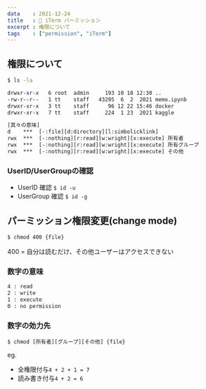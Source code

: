 ```yaml
---
data    : 2021-12-24
title   : 🐚 iTerm パーミッション
excerpt : 権限について
tags    : ["permission", "iTerm"]
---
```


## 権限について 
```sh
$ ls -la

drwxr-xr-x   6 root  admin     193 10 18 12:30 ..
-rw-r--r--   1 tt    staff   43295  6  2  2021 memo.ipynb
drwxr-xr-x   3 tt    staff      96 12 22 15:46 docker
drwxr-xr-x   7 tt    staff     224  1 23  2021 kaggle
```

```txt
[其々の意味]
d    ***  [-:file][d:directory][l:simbolicklink]
rwx  ***  [-:nothing][r:read][w:wright][x:execute] 所有者
rwx  ***  [-:nothing][r:read][w:wright][x:execute] 所有グループ
rwx  ***  [-:nothing][r:read][w:wright][x:execute] その他
```

### UserID/UserGroupの確認
* UserID 確認 `$ id -u`
* UserGroup 確認 `$ id -g`


## パーミッション権限変更(change mode)
```sh
$ chmod 400 {file}
```
400 = 自分は読むだけ、その他ユーザーはアクセスできない

###  数字の意味
```txt
4 : read
2 : write
1 : execute
0 : no permission
```

### 数字の効力先
`$ chmod [所有者][グループ][その他] {file}`

eg. 
* 全権限付与`4 + 2 + 1 = 7`
* 読み書き付与`4 + 2 = 6`



